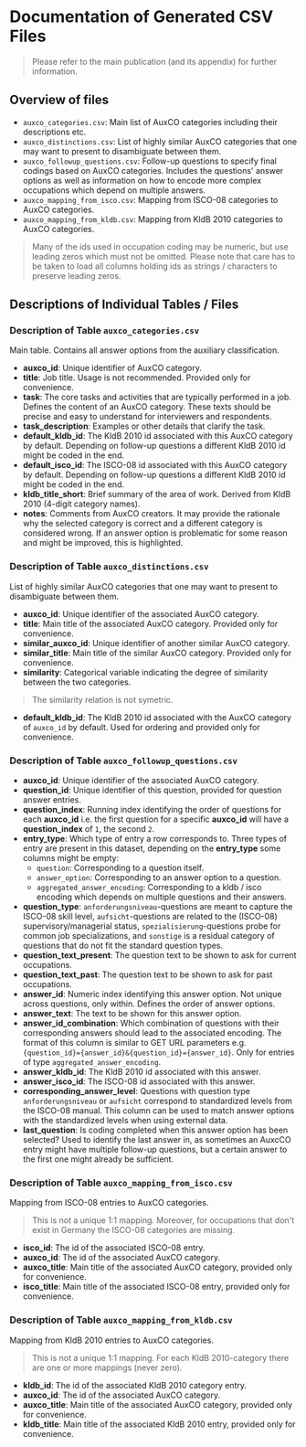 # Documentation of Generated CSV Files

> Please refer to the main publication (and its appendix) for further information.

## Overview of files

- `auxco_categories.csv`: Main list of AuxCO categories including their descriptions etc.
- `auxco_distinctions.csv`: List of highly similar AuxCO categories that one may want to present to disambiguate between them.
- `auxco_followup_questions.csv`: Follow-up questions to specify final codings based on AuxCO categories. Includes the questions' answer options as well as information on how to encode more complex occupations which depend on multiple answers.
- `auxco_mapping_from_isco.csv`: Mapping from ISCO-08 categories to AuxCO categories.
- `auxco_mapping_from_kldb.csv`: Mapping from KldB 2010 categories to AuxCO categories.

> Many of the ids used in occupation coding may be numeric, but use leading zeros which must not be omitted. Please note that care has to be taken to load all columns holding ids as strings / characters to preserve leading zeros.

## Descriptions of Individual Tables / Files

### Description of Table `auxco_categories.csv`

Main table. Contains all answer options from the auxiliary classification.

- **auxco_id**: Unique identifier of AuxCO category.
- **title**: Job title. Usage is not recommended. Provided only for convenience.
- **task**: The core tasks and activities that are typically performed in a job. Defines the content of an AuxCO category. These texts should be precise and easy to understand for interviewers and respondents.
- **task_description**: Examples or other details that clarify the task.
- **default_kldb_id**: The KldB 2010 id associated with this AuxCO category by default. Depending on follow-up questions a different KldB 2010 id might be coded in the end.
- **default_isco_id**: The ISCO-08 id associated with this AuxCO category by default. Depending on follow-up questions a different KldB 2010 id might be coded in the end.
- **kldb_title_short**: Brief summary of the area of work. Derived from KldB 2010 (4-digit category names).
- **notes**: Comments from AuxCO creators. It may provide the rationale why the selected category is correct and a different category is considered wrong. If an answer option is problematic for some reason and might be improved, this is highlighted.


### Description of Table `auxco_distinctions.csv`

List of highly similar AuxCO categories that one may want to present to disambiguate between them.

- **auxco_id**: Unique identifier of the associated AuxCO category.
- **title**: Main title of the associated AuxCO category. Provided only for convenience.
- **similar_auxco_id**: Unique identifier of another similar AuxCO category.
- **similar_title**: Main title of the similar AuxCO category. Provided only for convenience.
- **similarity**: Categorical variable indicating the degree of similarity between the two categories.
> The similarity relation is not symetric.
- **default_kldb_id**: The KldB 2010 id associated with the AuxCO category of `auxco_id` by default. Used for ordering and provided only for convenience.

### Description of Table `auxco_followup_questions.csv`

- **auxco_id**: Unique identifier of the associated AuxCO category.
- **question_id**: Unique identifier of this question, provided for question answer entries.
- **question_index**: Running index identifying the order of questions for each **auxco_id** i.e. the first question for a specific **auxco_id** will have a **question_index** of `1`, the second `2`.
- **entry_type**: Which type of entry a row corresponds to. Three types of entry are present in this dataset, depending on the **entry_type** some columns might be empty:
  - `question`: Corresponding to a question itself.
  - `answer_option`: Corresponding to an answer option to a question.
  - `aggregated_answer_encoding`: Corresponding to a kldb / isco encoding which depends on multiple questions and their answers.
- **question_type**: `anforderungsniveau`-questions are meant to capture the ISCO-08 skill level, `aufsicht`-questions are related to the (ISCO-08) supervisory/managerial status, `spezialisierung`-questions probe for common job specializations, and `sonstige` is a residual category of questions that do not fit the standard question types.
- **question_text_present**: The question text to be shown to ask for current occupations.
- **question_text_past**:  The question text to be shown to ask for past occupations.
- **answer_id**: Numeric index identifying this answer option. Not unique across questions, only within. Defines the order of answer options.
- **answer_text**: The text to be shown for this answer option.
- **answer_id_combination**: Which combination of questions with their corresponding answers should lead to the associated encoding. The format of this column is similar to GET URL parameters e.g. `{question_id}={answer_id}&{question_id}={answer_id}`. Only for entries of type `aggregated_answer_encoding`.
- **answer_kldb_id**: The KldB 2010 id associated with this answer.
- **answer_isco_id**: The ISCO-08 id associated with this answer.
- **corresponding_answer_level**: Questions with question type `anforderungsniveau` or `aufsicht` correspond to standardized levels from the ISCO-08 manual. This column can be used to match answer options with the standardized levels when using external data.
- **last_question**: Is coding completed when this answer option has been selected? Used to identify the last answer in, as sometimes an AuxcCO entry might have multiple follow-up questions, but a certain answer to the first one might already be sufficient.

### Description of Table `auxco_mapping_from_isco.csv`

Mapping from ISCO-08 entries to AuxCO categories.

> This is not a unique 1:1 mapping. Moreover, for occupations that don't exist in Germany the ISCO-08 categories are missing.

- **isco_id**: The id of the associated ISCO-08 entry.
- **auxco_id**: The id of the associated AuxCO category.
- **auxco_title**: Main title of the associated AuxCO category, provided only for convenience.
- **isco_title**: Main title of the associated ISCO-08 entry, provided only for convenience.

### Description of Table `auxco_mapping_from_kldb.csv`

Mapping from KldB 2010 entries to AuxCO categories.

> This is not a unique 1:1 mapping. For each KldB 2010-category there are one or more mappings (never zero).

- **kldb_id**: The id of the associated KldB 2010 category entry.
- **auxco_id**: The id of the associated AuxCO category.
- **auxco_title**: Main title of the associated AuxCO category, provided only for convenience.
- **kldb_title**: Main title of the associated KldB 2010 entry, provided only for convenience.
